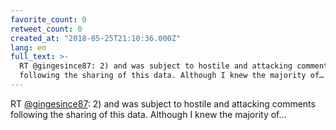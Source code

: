 ```yaml
---
favorite_count: 0
retweet_count: 0
created_at: "2018-05-25T21:10:36.000Z"
lang: en
full_text: >-
  RT @gingesince87: 2) and was subject to hostile and attacking comments
  following the sharing of this data. Although I knew the majority of…
---
```


RT [@gingesince87](https://twitter.com/gingesince87): 2) and was subject to
hostile and attacking comments following the sharing of this data. Although I
knew the majority of…
